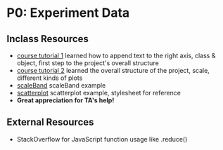 # P0: Experiment Data

## Inclass Resources
- [course tutorial 1](https://github.com/UBC-InfoVis/436V-materials/tree/22Jan/tutorials/1_D3_Tutorial_Intro)
learned how to append text to the right axis, class & object, first step to the project's overall structure
- [course tutorial 2](https://github.com/UBC-InfoVis/436V-materials/tree/22Jan/tutorials/2_D3_Tutorial_Making_Chart)
learned the overall structure of the project, scale, different kinds of plots
- [scaleBand](https://codesandbox.io/s/github/UBC-InfoVis/2021-436V-examples/tree/master/d3-static-bar-chart?file=/js/barchart.js)
scaleBand example
- [scatterplot](https://codesandbox.io/s/github/UBC-InfoVis/2021-436V-examples/tree/master/d3-static-scatter-plot?file=/js/scatterplot.js)
scatterplot example, stylesheet for reference
- **Great appreciation for TA's help!**


## External Resources
- StackOverflow for JavaScript function usage like .reduce()